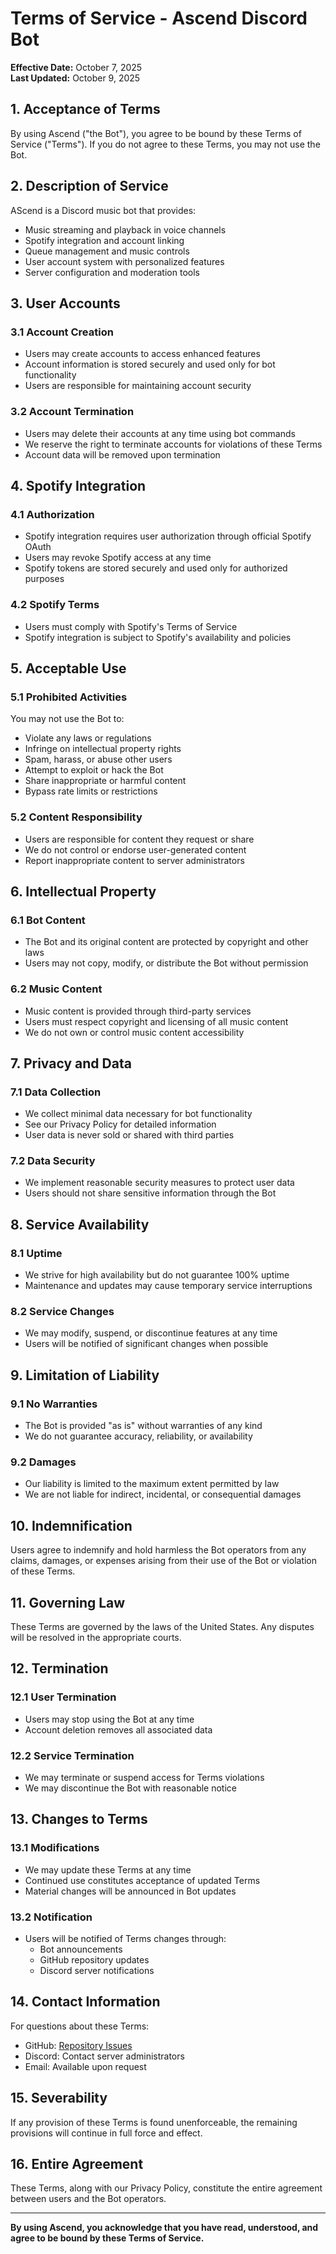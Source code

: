 # Terms of Service - Ascend Discord Bot

**Effective Date:** October 7, 2025  
**Last Updated:** October 9, 2025

## 1. Acceptance of Terms

By using Ascend ("the Bot"), you agree to be bound by these Terms of Service ("Terms"). If you do not agree to these Terms, you may not use the Bot.

## 2. Description of Service

AScend is a Discord music bot that provides:
- Music streaming and playback in voice channels
- Spotify integration and account linking
- Queue management and music controls
- User account system with personalized features
- Server configuration and moderation tools

## 3. User Accounts

### 3.1 Account Creation
- Users may create accounts to access enhanced features
- Account information is stored securely and used only for bot functionality
- Users are responsible for maintaining account security

### 3.2 Account Termination
- Users may delete their accounts at any time using bot commands
- We reserve the right to terminate accounts for violations of these Terms
- Account data will be removed upon termination

## 4. Spotify Integration

### 4.1 Authorization
- Spotify integration requires user authorization through official Spotify OAuth
- Users may revoke Spotify access at any time
- Spotify tokens are stored securely and used only for authorized purposes

### 4.2 Spotify Terms
- Users must comply with Spotify's Terms of Service
- Spotify integration is subject to Spotify's availability and policies

## 5. Acceptable Use

### 5.1 Prohibited Activities
You may not use the Bot to:
- Violate any laws or regulations
- Infringe on intellectual property rights
- Spam, harass, or abuse other users
- Attempt to exploit or hack the Bot
- Share inappropriate or harmful content
- Bypass rate limits or restrictions

### 5.2 Content Responsibility
- Users are responsible for content they request or share
- We do not control or endorse user-generated content
- Report inappropriate content to server administrators

## 6. Intellectual Property

### 6.1 Bot Content
- The Bot and its original content are protected by copyright and other laws
- Users may not copy, modify, or distribute the Bot without permission

### 6.2 Music Content
- Music content is provided through third-party services
- Users must respect copyright and licensing of all music content
- We do not own or control music content accessibility

## 7. Privacy and Data

### 7.1 Data Collection
- We collect minimal data necessary for bot functionality
- See our Privacy Policy for detailed information
- User data is never sold or shared with third parties

### 7.2 Data Security
- We implement reasonable security measures to protect user data
- Users should not share sensitive information through the Bot

## 8. Service Availability

### 8.1 Uptime
- We strive for high availability but do not guarantee 100% uptime
- Maintenance and updates may cause temporary service interruptions

### 8.2 Service Changes
- We may modify, suspend, or discontinue features at any time
- Users will be notified of significant changes when possible

## 9. Limitation of Liability

### 9.1 No Warranties
- The Bot is provided "as is" without warranties of any kind
- We do not guarantee accuracy, reliability, or availability

### 9.2 Damages
- Our liability is limited to the maximum extent permitted by law
- We are not liable for indirect, incidental, or consequential damages

## 10. Indemnification

Users agree to indemnify and hold harmless the Bot operators from any claims, damages, or expenses arising from their use of the Bot or violation of these Terms.

## 11. Governing Law

These Terms are governed by the laws of the United States. Any disputes will be resolved in the appropriate courts.

## 12. Termination

### 12.1 User Termination
- Users may stop using the Bot at any time
- Account deletion removes all associated data

### 12.2 Service Termination
- We may terminate or suspend access for Terms violations
- We may discontinue the Bot with reasonable notice

## 13. Changes to Terms

### 13.1 Modifications
- We may update these Terms at any time
- Continued use constitutes acceptance of updated Terms
- Material changes will be announced in Bot updates

### 13.2 Notification
- Users will be notified of Terms changes through:
  - Bot announcements
  - GitHub repository updates
  - Discord server notifications

## 14. Contact Information

For questions about these Terms:
- GitHub: [Repository Issues](https://github.com/FrostyTheDevv/Ascend/issues)
- Discord: Contact server administrators
- Email: Available upon request

## 15. Severability

If any provision of these Terms is found unenforceable, the remaining provisions will continue in full force and effect.

## 16. Entire Agreement

These Terms, along with our Privacy Policy, constitute the entire agreement between users and the Bot operators.

---

**By using Ascend, you acknowledge that you have read, understood, and agree to be bound by these Terms of Service.**